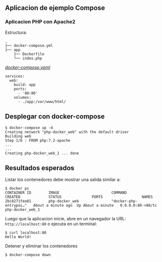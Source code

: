 ## Aplicacion de ejemplo Compose
### Aplicacion PHP con Apache2

Estructura:
```
.
├── docker-compose.yml
├── app
    ├── Dockerfile
    └── index.php

```
[_docker-compose.yaml_](docker-compose.yaml)
```
services:
  web:
    build: app
    ports: 
      - '80:80'
    volumes:
      - ./app:/var/www/html/
```

## Desplegar con docker-compose

```
$ docker-compose up -d
Creating network "php-docker_web" with the default driver
Building web
Step 1/6 : FROM php:7.2-apache
...
...
Creating php-docker_web_1 ... done

```

## Resultados esperados

Listar los contenedores debe mostrar una salida similar a: 
```
$ docker ps
CONTAINER ID        IMAGE                        COMMAND                  CREATED             STATUS              PORTS                  NAMES
2bc8271fee81        php-docker_web               "docker-php-entrypoi…"   About a minute ago  Up About a minute   0.0.0.0:80->80/tc    php-docker_web_1
```

Luego que la aplicacion inicie, abre en un navegador la URL: `http://localhost:80` o ejecuta en un terminal:
```
$ curl localhost:80
Hello World!
```

Detener y eliminar los contenedores
```
$ docker-compose down
```